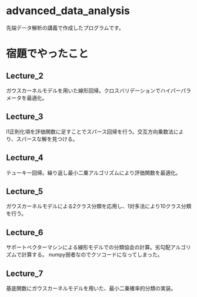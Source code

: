 # advanced_data_analysis
先端データ解析の講義で作成したプログラムです。
# 宿題でやったこと
## Lecture_2
ガウスカーネルモデルを用いた線形回帰。クロスバリデーションでハイパーパラメータを最適化。
## Lecture_3
l1正則化項を評価関数に足すことでスパース回帰を行う。交互方向乗数法により、スパースな解を見つける。
## Lecture_4
テューキー回帰。繰り返し最小二乗アルゴリズムにより評価関数を最適化。
## Lecture_5
ガウスカーネルモデルによる2クラス分類を応用し、1対多法により10クラス分類を行う。
## Lecture_6
サポートベクターマシンによる線形モデルでの分類協会の計算。劣勾配アルゴリズムで計算する。
numpy弱者なのでクソコードになってしまった。
## Lecture_7
基底関数にガウスカーネルモデルを用いた、最小二乗確率的分類の実装。
